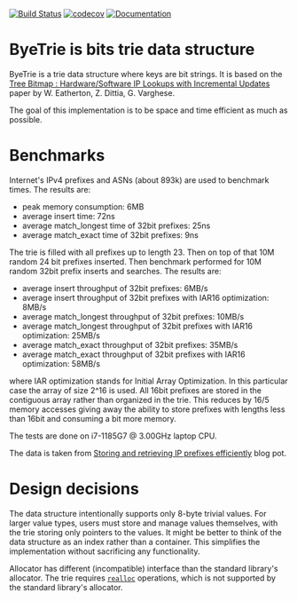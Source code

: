 [![Build Status](https://github.com/nicktrandafil/bye_trie/actions/workflows/main_ci.yml/badge.svg?branch=main)](https://github.com/nicktrandafil/bye_trie/actions/workflows/main_ci.yml)
[![codecov](https://codecov.io/gh/nicktrandafil/bye_trie/branch/main/graph/badge.svg)](https://codecov.io/gh/nicktrandafil/bye_trie)
[![Documentation](https://img.shields.io/badge/docs-doxygen-blue.svg)](https://nicktrandafil.github.io/bye_trie)

# ByeTrie is bits trie data structure

ByeTrie is a trie data structure where keys are bit strings. It is based on the [Tree Bitmap : Hardware/Software IP Lookups with
Incremental Updates](https://cseweb.ucsd.edu/~varghese/PAPERS/ccr2004.pdf) paper by W. Eatherton, Z. Dittia, G. Varghese.

The goal of this implementation is to be space and time efficient as much as possible.

# Benchmarks

Internet's IPv4 prefixes and ASNs (about 893k) are used to benchmark times. The results are:

* peak memory consumption: 6MB
* average insert time: 72ns
* average match_longest time of 32bit prefixes: 25ns
* average match_exact time of 32bit prefixes: 9ns

The trie is filled with all prefixes up to length 23. Then on top of that 10M random 24 bit
prefixes inserted. Then benchmark performed for 10M random 32bit prefix inserts and searches.
The results are:

* average insert throughput of 32bit prefixes: 6MB/s
* average insert throughput of 32bit prefixes with IAR16 optimization: 8MB/s
* average match_longest throughput of 32bit prefixes: 10MB/s
* average match_longest throughput of 32bit prefixes with IAR16 optimization: 25MB/s
* average match_exact throughput of 32bit prefixes: 35MB/s
* average match_exact throughput of 32bit prefixes with IAR16 optimization: 58MB/s

where IAR optimization stands for Initial Array Optimization. In this particular case the array of size 2^16 is used.
All 16bit prefixes are stored in the contiguous array rather than organized in the trie. This reduces by 16/5 memory accesses giving away the
ability to store prefixes with lengths less than 16bit and consuming a bit more memory.

The tests are done on i7-1185G7 @ 3.00GHz laptop CPU.

The data is taken from [Storing and retrieving IP prefixes efficiently](https://blog.apnic.net/2021/06/04/storing-and-retrieving-ip-prefixes-efficiently/) blog pot.

# Design decisions

The data structure intentionally supports only 8-byte trivial values. For larger value types, users must store and manage values themselves, with the trie storing only pointers to the values. It might be better to think of the data structure as an index rather than a container. This simplifies the implementation without sacrificing any functionality.

Allocator has different (incompatible) interface than the standard library's allocator. The trie requires [`realloc`](https://en.cppreference.com/w/cpp/memory/c/realloc) operations, which is not supported by the standard library's allocator.
